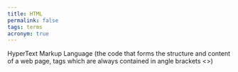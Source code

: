 ```yaml
---
title: HTML
permalink: false
tags: terms
acronym: true
---
```

HyperText Markup Language (the code that forms the structure and content of a web page, tags which are always contained in angle brackets <>)